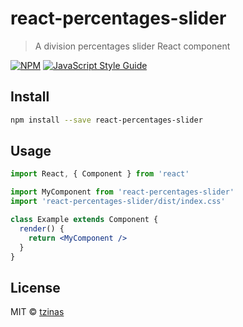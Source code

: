# react-percentages-slider

> A division percentages slider React component

[![NPM](https://img.shields.io/npm/v/react-percentages-slider.svg)](https://www.npmjs.com/package/react-percentages-slider) [![JavaScript Style Guide](https://img.shields.io/badge/code_style-standard-brightgreen.svg)](https://standardjs.com)

## Install

```bash
npm install --save react-percentages-slider
```

## Usage

```jsx
import React, { Component } from 'react'

import MyComponent from 'react-percentages-slider'
import 'react-percentages-slider/dist/index.css'

class Example extends Component {
  render() {
    return <MyComponent />
  }
}
```

## License

MIT © [tzinas](https://github.com/tzinas)
